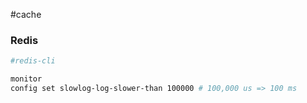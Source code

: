 #cache 

### Redis

```bash
#redis-cli

monitor
config set slowlog-log-slower-than 100000 # 100,000 us => 100 ms
```